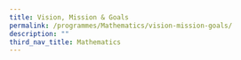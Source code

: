 ```yaml
---
title: Vision, Mission & Goals
permalink: /programmes/Mathematics/vision-mission-goals/
description: ""
third_nav_title: Mathematics
---
```

